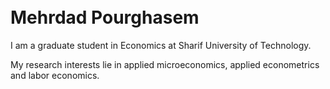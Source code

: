 <h1 style="margin-top:3cm;"> Mehrdad Pourghasem</h1>
<p>I am a graduate student in Economics at Sharif University of Technology.</p>
<p>My research interests lie in applied microeconomics, applied econometrics and labor economics.</p>
